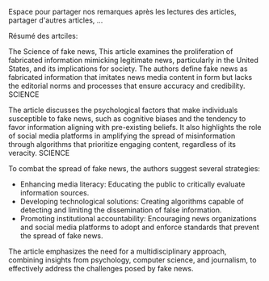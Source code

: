 Espace pour partager nos remarques après les lectures des articles, partager d'autres articles, ...

Résumé des artciles:

The Science of fake news, 
This article examines the proliferation of fabricated information mimicking legitimate news, particularly in the United States, and its implications for society. The authors define fake news as fabricated information that imitates news media content in form but lacks the editorial norms and processes that ensure accuracy and credibility. 
SCIENCE

The article discusses the psychological factors that make individuals susceptible to fake news, such as cognitive biases and the tendency to favor information aligning with pre-existing beliefs. It also highlights the role of social media platforms in amplifying the spread of misinformation through algorithms that prioritize engaging content, regardless of its veracity. 
SCIENCE

To combat the spread of fake news, the authors suggest several strategies:

- Enhancing media literacy: Educating the public to critically evaluate information sources.
- Developing technological solutions: Creating algorithms capable of detecting and limiting the dissemination of false information.
- Promoting institutional accountability: Encouraging news organizations and social media platforms to adopt and enforce standards that prevent the spread of fake news.

The article emphasizes the need for a multidisciplinary approach, combining insights from psychology, computer science, and journalism, to effectively address the challenges posed by fake news.
